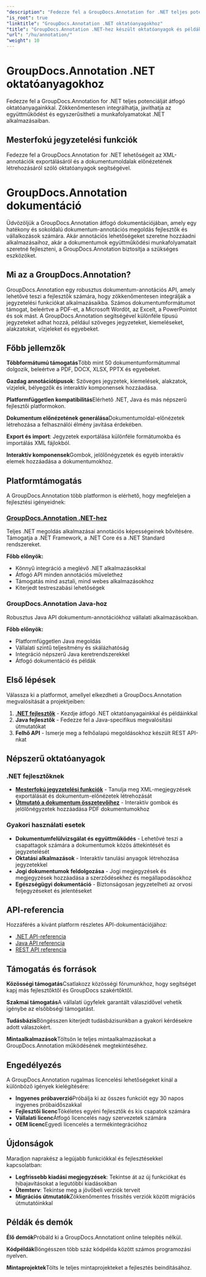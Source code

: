```yaml
---
"description": "Fedezze fel a GroupDocs.Annotation for .NET teljes potenciálját oktatóanyagaink segítségével. Zökkenőmentesen integrálhatja, javíthatja az együttműködést és egyszerűsítheti a munkafolyamatokat."
"is_root": true
"linktitle": "GroupDocs.Annotation .NET oktatóanyagokhoz"
"title": "GroupDocs.Annotation .NET-hez készült oktatóanyagok és példák"
"url": "/hu/annotation/"
"weight": 10
---
```


# GroupDocs.Annotation .NET oktatóanyagokhoz

Fedezze fel a GroupDocs.Annotation for .NET teljes potenciálját átfogó oktatóanyagainkkal. Zökkenőmentesen integrálhatja, javíthatja az együttműködést és egyszerűsítheti a munkafolyamatokat .NET alkalmazásaiban.

## Mesterfokú jegyzetelési funkciók

Fedezze fel a GroupDocs.Annotation for .NET lehetőségeit az XML-annotációk exportálásáról és a dokumentumoldalak előnézetének létrehozásáról szóló oktatóanyagok segítségével.


# GroupDocs.Annotation dokumentáció

Üdvözöljük a GroupDocs.Annotation átfogó dokumentációjában, amely egy hatékony és sokoldalú dokumentum-annotációs megoldás fejlesztők és vállalkozások számára. Akár annotációs lehetőségeket szeretne hozzáadni alkalmazásaihoz, akár a dokumentumok együttműködési munkafolyamatait szeretné fejleszteni, a GroupDocs.Annotation biztosítja a szükséges eszközöket.

## Mi az a GroupDocs.Annotation?

GroupDocs.Annotation egy robusztus dokumentum-annotációs API, amely lehetővé teszi a fejlesztők számára, hogy zökkenőmentesen integrálják a jegyzetelési funkciókat alkalmazásaikba. Számos dokumentumformátumot támogat, beleértve a PDF-et, a Microsoft Wordöt, az Excelt, a PowerPointot és sok mást. A GroupDocs.Annotation segítségével különféle típusú jegyzeteket adhat hozzá, például szöveges jegyzeteket, kiemeléseket, alakzatokat, vízjeleket és egyebeket.

## Főbb jellemzők

**Többformátumú támogatás**Több mint 50 dokumentumformátummal dolgozik, beleértve a PDF, DOCX, XLSX, PPTX és egyebeket.

**Gazdag annotációtípusok**: Szöveges jegyzetek, kiemelések, alakzatok, vízjelek, bélyegzők és interaktív komponensek hozzáadása.

**Platformfüggetlen kompatibilitás**Elérhető .NET, Java és más népszerű fejlesztői platformokon.

**Dokumentum előnézetének generálása**Dokumentumoldal-előnézetek létrehozása a felhasználói élmény javítása érdekében.

**Export és import**: Jegyzetek exportálása különféle formátumokba és importálás XML fájlokból.

**Interaktív komponensek**Gombok, jelölőnégyzetek és egyéb interaktív elemek hozzáadása a dokumentumokhoz.

## Platformtámogatás

A GroupDocs.Annotation több platformon is elérhető, hogy megfeleljen a fejlesztési igényeidnek:

### [GroupDocs.Annotation .NET-hez](/annotation/net/)
Teljes .NET megoldás alkalmazásai annotációs képességeinek bővítésére. Támogatja a .NET Framework, a .NET Core és a .NET Standard rendszereket.

**Főbb előnyök:**
- Könnyű integráció a meglévő .NET alkalmazásokkal
- Átfogó API minden annotációs művelethez
- Támogatás mind asztali, mind webes alkalmazásokhoz
- Kiterjedt testreszabási lehetőségek

### GroupDocs.Annotation Java-hoz
Robusztus Java API dokumentum-annotációkhoz vállalati alkalmazásokban.

**Főbb előnyök:**
- Platformfüggetlen Java megoldás
- Vállalati szintű teljesítmény és skálázhatóság
- Integráció népszerű Java keretrendszerekkel
- Átfogó dokumentáció és példák

## Első lépések

Válassza ki a platformot, amellyel elkezdheti a GroupDocs.Annotation megvalósítását a projektjeiben:

1. **[.NET fejlesztők](/annotation/net/)** - Kezdje átfogó .NET oktatóanyagainkkal és példáinkkal
2. **Java fejlesztők** - Fedezze fel a Java-specifikus megvalósítási útmutatókat
3. **Felhő API** - Ismerje meg a felhőalapú megoldásokhoz készült REST API-nkat

## Népszerű oktatóanyagok

### .NET fejlesztőknek
- **[Mesterfokú jegyzetelési funkciók](/annotation/net/master-advanced-annotation-features/)** - Tanulja meg XML-megjegyzések exportálását és dokumentum-előnézetek létrehozását
- **[Útmutató a dokumentum összetevőihez](/annotation/net/guide-to-document-components/)** - Interaktív gombok és jelölőnégyzetek hozzáadása PDF dokumentumokhoz

### Gyakori használati esetek
- **Dokumentumfelülvizsgálat és együttműködés** - Lehetővé teszi a csapattagok számára a dokumentumok közös áttekintését és jegyzetelését
- **Oktatási alkalmazások** - Interaktív tanulási anyagok létrehozása jegyzetekkel
- **Jogi dokumentumok feldolgozása** - Jogi megjegyzések és megjegyzések hozzáadása a szerződésekhez és megállapodásokhoz
- **Egészségügyi dokumentáció** - Biztonságosan jegyzetelheti az orvosi feljegyzéseket és jelentéseket

## API-referencia

Hozzáférés a kívánt platform részletes API-dokumentációjához:

- [.NET API-referencia](https://reference.groupdocs.com/annotation/net/)
- [Java API referencia](https://reference.groupdocs.com/annotation/java/)
- [REST API referencia](https://reference.groupdocs.com/annotation/rest/)

## Támogatás és források

**Közösségi támogatás**Csatlakozz közösségi fórumunkhoz, hogy segítséget kapj más fejlesztőktől és GroupDocs szakértőktől.

**Szakmai támogatás**A vállalati ügyfelek garantált válaszidővel vehetik igénybe az elsőbbségi támogatást.

**Tudásbázis**Böngésszen kiterjedt tudásbázisunkban a gyakori kérdésekre adott válaszokért.

**Mintaalkalmazások**Töltsön le teljes mintaalkalmazásokat a GroupDocs.Annotation működésének megtekintéséhez.

## Engedélyezés

A GroupDocs.Annotation rugalmas licencelési lehetőségeket kínál a különböző igények kielégítésére:

- **Ingyenes próbaverzió**Próbálja ki az összes funkciót egy 30 napos ingyenes próbaidőszakkal
- **Fejlesztői licenc**Tökéletes egyéni fejlesztők és kis csapatok számára
- **Vállalati licenc**Átfogó licencelés nagy szervezetek számára
- **OEM licenc**Egyedi licencelés a termékintegrációhoz

## Újdonságok

Maradjon naprakész a legújabb funkciókkal és fejlesztésekkel kapcsolatban:

- **Legfrissebb kiadási megjegyzések**: Tekintse át az új funkciókat és hibajavításokat a legutóbbi kiadásokban
- **Ütemterv**: Tekintse meg a jövőbeli verziók terveit
- **Migrációs útmutatók**Zökkenőmentes frissítés verziók között migrációs útmutatóinkkal

## Példák és demók

**Élő demók**Próbáld ki a GroupDocs.Annotationt online telepítés nélkül.

**Kódpéldák**Böngésszen több száz kódpélda között számos programozási nyelven.

**Mintaprojektek**Tölts le teljes mintaprojekteket a fejlesztés beindításához.